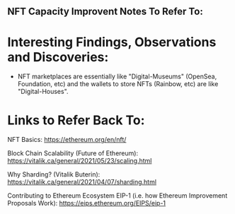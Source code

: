 ## NFT Capacity Improvent Notes To Refer To:

# Interesting Findings, Observations and Discoveries:

- NFT marketplaces are essentially like "Digital-Museums" (OpenSea, Foundation, etc) and the wallets to store NFTs (Rainbow, etc) are like "Digital-Houses".

# Links to Refer Back To:

NFT Basics:
https://ethereum.org/en/nft/

Block Chain Scalability (Future of Ethereum):
https://vitalik.ca/general/2021/05/23/scaling.html

Why Sharding? (Vitalik Buterin): 
https://vitalik.ca/general/2021/04/07/sharding.html

Contributing to Ethereum Ecosystem
EIP-1 (i.e. how Ethereum Improvement Proposals Work): 
https://eips.ethereum.org/EIPS/eip-1
